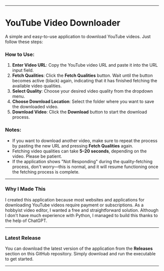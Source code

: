 
---

# YouTube Video Downloader

A simple and easy-to-use application to download YouTube videos. Just follow these steps:

### How to Use:
1. **Enter Video URL**: Copy the YouTube video URL and paste it into the URL input field.
2. **Fetch Qualities**: Click the **Fetch Qualities** button. Wait until the button becomes active (black) again, indicating that it has finished fetching the available video qualities.
3. **Select Quality**: Choose your desired video quality from the dropdown menu.
4. **Choose Download Location**: Select the folder where you want to save the downloaded video.
5. **Download Video**: Click the **Download** button to start the download process.

### Notes:
- If you want to download another video, make sure to repeat the process by pasting the new URL and pressing **Fetch Qualities** again.
- Fetching video qualities can take **5–20 seconds**, depending on the video. Please be patient.
- If the application shows "Not Responding" during the quality-fetching process, don't worry—this is normal, and it will resume functioning once the fetching process is complete.

---

### Why I Made This
I created this application because most websites and applications for downloading YouTube videos require payment or subscriptions. As a hobbyist video editor, I wanted a free and straightforward solution. Although I don't have much experience with Python, I managed to build this thanks to the help of ChatGPT.

---

### Latest Release
You can download the latest version of the application from the **Releases** section on this GitHub repository. Simply download and run the executable to get started.

---
